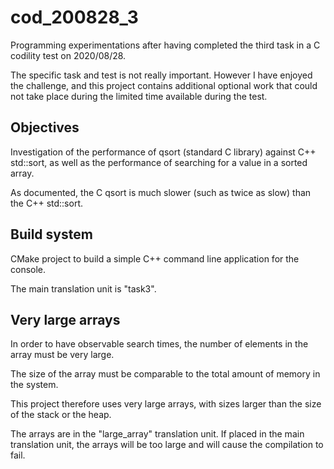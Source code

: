 # cod_200828_3
Programming experimentations after having completed the third task
in a C codility test on 2020/08/28.

The specific task and test is not really important.
However I have enjoyed the challenge,
and this project contains additional optional work
that could not take place during the limited time available during the test.


## Objectives
Investigation of the performance of qsort (standard C library)
against C++ std::sort,
as well as the performance of searching for a value in a sorted array.

As documented, the C qsort is much slower (such as twice as slow)
than the C++ std::sort.


## Build system
CMake project to build a simple C++ command line application for the console.

The main translation unit is "task3".


## Very large arrays
In order to have observable search times, the number of elements in the
array must be very large.

The size of the array must be comparable to the total amount of memory in the
system.

This project therefore uses very large arrays,
with sizes larger than the size of the stack or the heap.

The arrays are in the "large_array" translation unit.
If placed in the main translation unit, the arrays will be too large and will
cause the compilation to fail.
